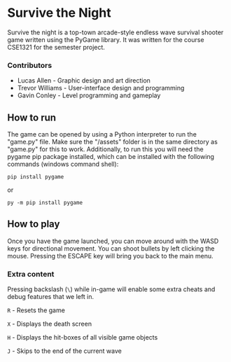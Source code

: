 # Survive the Night

Survive the night is a top-town arcade-style endless wave survival shooter game written using the PyGame library.
It was written for the course CSE1321 for the semester project.

### Contributors

- Lucas Allen - Graphic design and art direction
- Trevor Williams - User-interface design and programming
- Gavin Conley - Level programming and gameplay

## How to run

The game can be opened by using a Python interpreter to run the "game.py" file.
Make sure the "/assets" folder is in the same directory as "game.py" for this to work.
Additionally, to run this you will need the pygame pip package installed, 
which can be installed with the following commands (windows command shell):
```commandline
pip install pygame
```
or
```commandline
py -m pip install pygame
```

## How to play

Once you have the game launched, 
you can move around with the WASD keys for directional movement.
You can shoot bullets by left clicking the mouse.
Pressing the ESCAPE key will bring you back to the main menu.


### Extra content

Pressing backslash (`\`) while in-game will enable some extra cheats and debug features that we left in.

`R` - Resets the game

`X` - Displays the death screen

`H` - Displays the hit-boxes of all visible game objects

`J` - Skips to the end of the current wave

